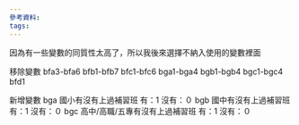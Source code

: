```yaml
---
參考資料:
tags:
---
```

因為有一些變數的同質性太高了，所以我後來選擇不納入使用的變數裡面

移除變數
bfa3-bfa6
bfb1-bfb7
bfc1-bfc6
bga1-bga4
bgb1-bgb4
bgc1-bgc4
bfd1

新增變數
bga 國小有沒有上過補習班 有：1 沒有：０
bgb 國中有沒有上過補習班 有：1 沒有：０
bgc 高中/高職/五專有沒有上過補習班 有：1 沒有：０


